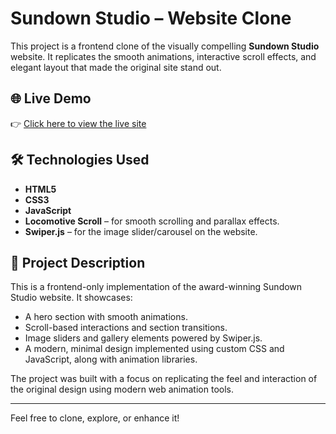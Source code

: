 # Sundown Studio – Website Clone

This project is a frontend clone of the visually compelling **Sundown Studio** website. It replicates the smooth animations, interactive scroll effects, and elegant layout that made the original site stand out.

## 🌐 Live Demo

👉 [Click here to view the live site](https://ravi-teja-s.github.io/Sundown-studio/)

## 🛠️ Technologies Used

- **HTML5**
- **CSS3**
- **JavaScript**
- **Locomotive Scroll** – for smooth scrolling and parallax effects.
- **Swiper.js** – for the image slider/carousel on the website.

## 📝 Project Description

This is a frontend-only implementation of the award-winning Sundown Studio website. It showcases:

- A hero section with smooth animations.
- Scroll-based interactions and section transitions.
- Image sliders and gallery elements powered by Swiper.js.
- A modern, minimal design implemented using custom CSS and JavaScript, along with animation libraries.

The project was built with a focus on replicating the feel and interaction of the original design using modern web animation tools.

---

Feel free to clone, explore, or enhance it!
